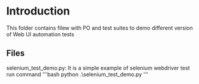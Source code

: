 # Introduction
This folder contains filew with PO and test suites to demo different version of Web UI automation tests


## Files

selenium_test_demo.py:
It is a simple example of selenium webdriver test
run command
'''bash
python .\selenium_test_demo.py
'''
